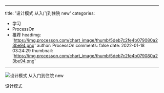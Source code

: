 
---
title: '设计模式 从入门到住院 new'
categories: 
 - 学习
 - ProcessOn
 - 推荐
headimg: 'https://img.processon.com/chart_image/thumb/5deb7c2fe4b079080a23be94.png'
author: ProcessOn
comments: false
date: 2022-01-18 03:24:29
thumbnail: 'https://img.processon.com/chart_image/thumb/5deb7c2fe4b079080a23be94.png'
---

<div>   
<img class="thumb" alt="设计模式  从入门到住院 new" src="https://img.processon.com/chart_image/thumb/5deb7c2fe4b079080a23be94.png" referrerpolicy="no-referrer">
<p>设计模式</p>  
</div>
            